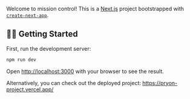Welcome to mission control! This is a [Next.js](https://nextjs.org/) project bootstrapped with [`create-next-app`](https://github.com/vercel/next.js/tree/canary/packages/create-next-app).

## 🧑‍🚀 Getting Started

First, run the development server:

```bash
npm run dev
```

Open [http://localhost:3000](http://localhost:3000) with your browser to see the result.

Alternatively, you can check out the deployed project: https://pryon-project.vercel.app/

